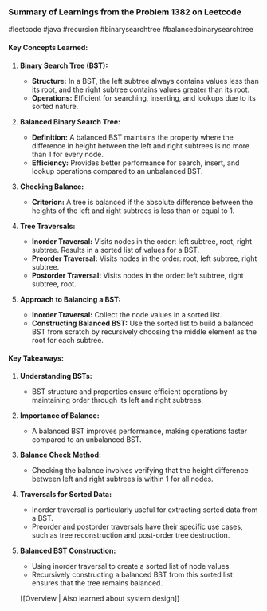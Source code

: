 ### Summary of Learnings from the Problem 1382 on Leetcode
#leetcode #java #recursion #binarysearchtree #balancedbinarysearchtree
#### Key Concepts Learned:

1. **Binary Search Tree (BST):**
    
    - **Structure:** In a BST, the left subtree always contains values less than its root, and the right subtree contains values greater than its root.
    - **Operations:** Efficient for searching, inserting, and lookups due to its sorted nature.
2. **Balanced Binary Search Tree:**
    
    - **Definition:** A balanced BST maintains the property where the difference in height between the left and right subtrees is no more than 1 for every node.
    - **Efficiency:** Provides better performance for search, insert, and lookup operations compared to an unbalanced BST.
3. **Checking Balance:**
    
    - **Criterion:** A tree is balanced if the absolute difference between the heights of the left and right subtrees is less than or equal to 1.
4. **Tree Traversals:**
    
    - **Inorder Traversal:** Visits nodes in the order: left subtree, root, right subtree. Results in a sorted list of values for a BST.
    - **Preorder Traversal:** Visits nodes in the order: root, left subtree, right subtree.
    - **Postorder Traversal:** Visits nodes in the order: left subtree, right subtree, root.
5. **Approach to Balancing a BST:**
    
    - **Inorder Traversal:** Collect the node values in a sorted list.
    - **Constructing Balanced BST:** Use the sorted list to build a balanced BST from scratch by recursively choosing the middle element as the root for each subtree.

#### Key Takeaways:

1. **Understanding BSTs:**
    
    - BST structure and properties ensure efficient operations by maintaining order through its left and right subtrees.
2. **Importance of Balance:**
    
    - A balanced BST improves performance, making operations faster compared to an unbalanced BST.
3. **Balance Check Method:**
    
    - Checking the balance involves verifying that the height difference between left and right subtrees is within 1 for all nodes.
4. **Traversals for Sorted Data:**
    
    - Inorder traversal is particularly useful for extracting sorted data from a BST.
    - Preorder and postorder traversals have their specific use cases, such as tree reconstruction and post-order tree destruction.
5. **Balanced BST Construction:**
    
    - Using inorder traversal to create a sorted list of node values.
    - Recursively constructing a balanced BST from this sorted list ensures that the tree remains balanced.

	[[Overview | Also learned about system design]]